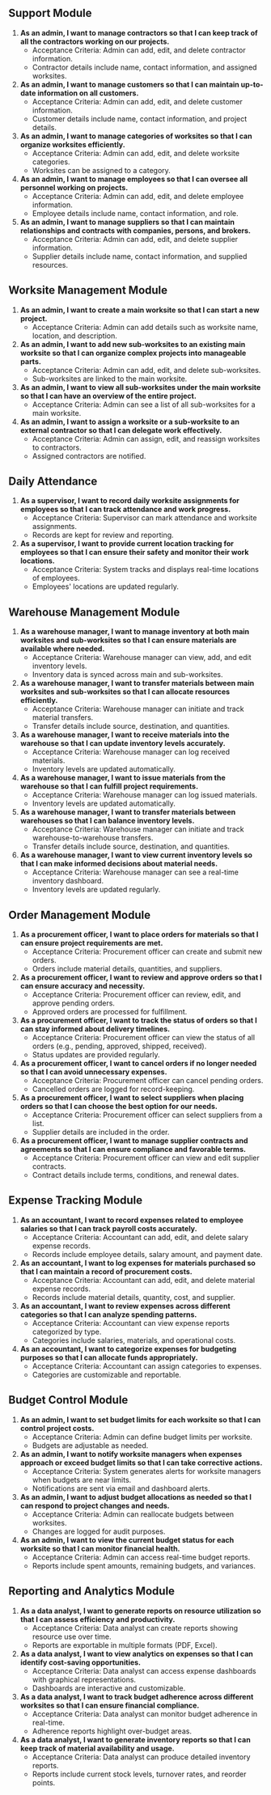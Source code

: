 ## Support Module

<ol>
  <li>
    <strong>As an admin, I want to manage contractors so that I can keep track of all the contractors working on our projects.</strong>
    <ul>
      <li>Acceptance Criteria: Admin can add, edit, and delete contractor information.</li>
      <li>Contractor details include name, contact information, and assigned worksites.</li>
    </ul>
  </li>

  <li>
    <strong>As an admin, I want to manage customers so that I can maintain up-to-date information on all customers.</strong>
    <ul>
      <li>Acceptance Criteria: Admin can add, edit, and delete customer information.</li>
      <li>Customer details include name, contact information, and project details.</li>
    </ul>
  </li>

  <li>
    <strong>As an admin, I want to manage categories of worksites so that I can organize worksites efficiently.</strong>
    <ul>
      <li>Acceptance Criteria: Admin can add, edit, and delete worksite categories.</li>
      <li>Worksites can be assigned to a category.</li>
    </ul>
  </li>

  <li>
    <strong>As an admin, I want to manage employees so that I can oversee all personnel working on projects.</strong>
    <ul>
      <li>Acceptance Criteria: Admin can add, edit, and delete employee information.</li>
      <li>Employee details include name, contact information, and role.</li>
    </ul>
  </li>
  <li>
    <strong>As an admin, I want to manage suppliers so that I can maintain relationships and contracts with companies, persons, and brokers.</strong>
    <ul>
      <li>Acceptance Criteria: Admin can add, edit, and delete supplier information.</li>
      <li>Supplier details include name, contact information, and supplied resources.</li>
    </ul>
  </li>
</ol>

## Worksite Management Module

<ol>
  <li>
    <strong>As an admin, I want to create a main worksite so that I can start a new project.</strong>
    <ul>
      <li>Acceptance Criteria: Admin can add details such as worksite name, location, and description.</li>
    </ul>
  </li>

  <li>
    <strong>As an admin, I want to add new sub-worksites to an existing main worksite so that I can organize complex projects into manageable parts.</strong>
    <ul>
      <li>Acceptance Criteria: Admin can add, edit, and delete sub-worksites.</li>
      <li>Sub-worksites are linked to the main worksite.</li>
    </ul>
  </li>

  <li>
    <strong>As an admin, I want to view all sub-worksites under the main worksite so that I can have an overview of the entire project.</strong>
    <ul>
      <li>Acceptance Criteria: Admin can see a list of all sub-worksites for a main worksite.</li>
    </ul>
  </li>

  <li>
    <strong>As an admin, I want to assign a worksite or a sub-worksite to an external contractor so that I can delegate work effectively.</strong>
    <ul>
      <li>Acceptance Criteria: Admin can assign, edit, and reassign worksites to contractors.</li>
      <li>Assigned contractors are notified.</li>
    </ul>
  </li>
</ol>

## Daily Attendance

<ol>
  <li>
    <strong>As a supervisor, I want to record daily worksite assignments for employees so that I can track attendance and work progress.</strong>
    <ul>
      <li>Acceptance Criteria: Supervisor can mark attendance and worksite assignments.</li>
      <li>Records are kept for review and reporting.</li>
    </ul>
  </li>

  <li>
    <strong>As a supervisor, I want to provide current location tracking for employees so that I can ensure their safety and monitor their work locations.</strong>
    <ul>
      <li>Acceptance Criteria: System tracks and displays real-time locations of employees.</li>
      <li>Employees' locations are updated regularly.</li>
    </ul>
  </li>
</ol>

## Warehouse Management Module

<ol>
  <li>
    <strong>As a warehouse manager, I want to manage inventory at both main worksites and sub-worksites so that I can ensure materials are available where needed.</strong>
    <ul>
      <li>Acceptance Criteria: Warehouse manager can view, add, and edit inventory levels.</li>
      <li>Inventory data is synced across main and sub-worksites.</li>
    </ul>
  </li>

  <li>
    <strong>As a warehouse manager, I want to transfer materials between main worksites and sub-worksites so that I can allocate resources efficiently.</strong>
    <ul>
      <li>Acceptance Criteria: Warehouse manager can initiate and track material transfers.</li>
      <li>Transfer details include source, destination, and quantities.</li>
    </ul>
  </li>

  <li>
    <strong>As a warehouse manager, I want to receive materials into the warehouse so that I can update inventory levels accurately.</strong>
    <ul>
      <li>Acceptance Criteria: Warehouse manager can log received materials.</li>
      <li>Inventory levels are updated automatically.</li>
    </ul>
  </li>

  <li>
    <strong>As a warehouse manager, I want to issue materials from the warehouse so that I can fulfill project requirements.</strong>
    <ul>
      <li>Acceptance Criteria: Warehouse manager can log issued materials.</li>
      <li>Inventory levels are updated automatically.</li>
    </ul>
  </li>

  <li>
    <strong>As a warehouse manager, I want to transfer materials between warehouses so that I can balance inventory levels.</strong>
    <ul>
      <li>Acceptance Criteria: Warehouse manager can initiate and track warehouse-to-warehouse transfers.</li>
      <li>Transfer details include source, destination, and quantities.</li>
    </ul>
  </li>

  <li>
    <strong>As a warehouse manager, I want to view current inventory levels so that I can make informed decisions about material needs.</strong>
    <ul>
      <li>Acceptance Criteria: Warehouse manager can see a real-time inventory dashboard.</li>
      <li>Inventory levels are updated regularly.</li>
    </ul>
  </li>
</ol>

## Order Management Module

<ol>
  <li>
    <strong>As a procurement officer, I want to place orders for materials so that I can ensure project requirements are met.</strong>
    <ul>
      <li>Acceptance Criteria: Procurement officer can create and submit new orders.</li>
      <li>Orders include material details, quantities, and suppliers.</li>
    </ul>
  </li>

  <li>
    <strong>As a procurement officer, I want to review and approve orders so that I can ensure accuracy and necessity.</strong>
    <ul>
      <li>Acceptance Criteria: Procurement officer can review, edit, and approve pending orders.</li>
      <li>Approved orders are processed for fulfillment.</li>
    </ul>
  </li>

  <li>
    <strong>As a procurement officer, I want to track the status of orders so that I can stay informed about delivery timelines.</strong>
    <ul>
      <li>Acceptance Criteria: Procurement officer can view the status of all orders (e.g., pending, approved, shipped, received).</li>
      <li>Status updates are provided regularly.</li>
    </ul>
  </li>

  <li>
    <strong>As a procurement officer, I want to cancel orders if no longer needed so that I can avoid unnecessary expenses.</strong>
    <ul>
      <li>Acceptance Criteria: Procurement officer can cancel pending orders.</li>
      <li>Cancelled orders are logged for record-keeping.</li>
    </ul>
  </li>

  <li>
    <strong>As a procurement officer, I want to select suppliers when placing orders so that I can choose the best option for our needs.</strong>
    <ul>
      <li>Acceptance Criteria: Procurement officer can select suppliers from a list.</li>
      <li>Supplier details are included in the order.</li>
    </ul>
  </li>

  <li>
    <strong>As a procurement officer, I want to manage supplier contracts and agreements so that I can ensure compliance and favorable terms.</strong>
    <ul>
      <li>Acceptance Criteria: Procurement officer can view and edit supplier contracts.</li>
      <li>Contract details include terms, conditions, and renewal dates.</li>
    </ul>
  </li>
</ol>

## Expense Tracking Module

<ol>
  <li>
    <strong>As an accountant, I want to record expenses related to employee salaries so that I can track payroll costs accurately.</strong>
    <ul>
      <li>Acceptance Criteria: Accountant can add, edit, and delete salary expense records.</li>
      <li>Records include employee details, salary amount, and payment date.</li>
    </ul>
  </li>

  <li>
    <strong>As an accountant, I want to log expenses for materials purchased so that I can maintain a record of procurement costs.</strong>
    <ul>
      <li>Acceptance Criteria: Accountant can add, edit, and delete material expense records.</li>
      <li>Records include material details, quantity, cost, and supplier.</li>
    </ul>
  </li>

  <li>
    <strong>As an accountant, I want to review expenses across different categories so that I can analyze spending patterns.</strong>
    <ul>
      <li>Acceptance Criteria: Accountant can view expense reports categorized by type.</li>
      <li>Categories include salaries, materials, and operational costs.</li>
    </ul>
  </li>

  <li>
    <strong>As an accountant, I want to categorize expenses for budgeting purposes so that I can allocate funds appropriately.</strong>
    <ul>
      <li>Acceptance Criteria: Accountant can assign categories to expenses.</li>
      <li>Categories are customizable and reportable.</li>
    </ul>
  </li>
</ol>

## Budget Control Module

<ol>
  <li>
    <strong>As an admin, I want to set budget limits for each worksite so that I can control project costs.</strong>
    <ul>
      <li>Acceptance Criteria: Admin can define budget limits per worksite.</li>
      <li>Budgets are adjustable as needed.</li>
    </ul>
  </li>

  <li>
    <strong>As an admin, I want to notify worksite managers when expenses approach or exceed budget limits so that I can take corrective actions.</strong>
    <ul>
      <li>Acceptance Criteria: System generates alerts for worksite managers when budgets are near limits.</li>
      <li>Notifications are sent via email and dashboard alerts.</li>
    </ul>
  </li>

  <li>
    <strong>As an admin, I want to adjust budget allocations as needed so that I can respond to project changes and needs.</strong>
    <ul>
      <li>Acceptance Criteria: Admin can reallocate budgets between worksites.</li>
      <li>Changes are logged for audit purposes.</li>
    </ul>
  </li>

  <li>
    <strong>As an admin, I want to view the current budget status for each worksite so that I can monitor financial health.</strong>
    <ul>
      <li>Acceptance Criteria: Admin can access real-time budget reports.</li>
      <li>Reports include spent amounts, remaining budgets, and variances.</li>
    </ul>
  </li>
</ol>

## Reporting and Analytics Module

<ol>
  <li>
    <strong>As a data analyst, I want to generate reports on resource utilization so that I can assess efficiency and productivity.</strong>
    <ul>
      <li>Acceptance Criteria: Data analyst can create reports showing resource use over time.</li>
      <li>Reports are exportable in multiple formats (PDF, Excel).</li>
    </ul>
  </li>

  <li>
    <strong>As a data analyst, I want to view analytics on expenses so that I can identify cost-saving opportunities.</strong>
    <ul>
      <li>Acceptance Criteria: Data analyst can access expense dashboards with graphical representations.</li>
      <li>Dashboards are interactive and customizable.</li>
    </ul>
  </li>

  <li>
    <strong>As a data analyst, I want to track budget adherence across different worksites so that I can ensure financial compliance.</strong>
    <ul>
      <li>Acceptance Criteria: Data analyst can monitor budget adherence in real-time.</li>
      <li>Adherence reports highlight over-budget areas.</li>
    </ul>
  </li>

  <li>
    <strong>As a data analyst, I want to generate inventory reports so that I can keep track of material availability and usage.</strong>
    <ul>
      <li>Acceptance Criteria: Data analyst can produce detailed inventory reports.</li>
      <li>Reports include current stock levels, turnover rates, and reorder points.</li>
    </ul>
  </li>
</ol>
